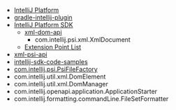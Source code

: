 

- [IntelliJ Platform](https://www.jetbrains.com/opensource/idea/)
- [gradle-intellij-plugin](https://github.com/JetBrains/gradle-intellij-plugin/)
- [IntelliJ Platform SDK](https://plugins.jetbrains.com/docs/intellij/welcome.html)
    - [xml-dom-api](https://plugins.jetbrains.com/docs/intellij/xml-dom-api.html#abstract)
        - com.intellij.psi.xml.XmlDocument
    - [Extension Point List](https://plugins.jetbrains.com/docs/intellij/extension-point-list.html#orgjetbrainspluginsyaml)
- [xml-psi-api](https://github.com/JetBrains/intellij-community/tree/master/xml)
- [intellij-sdk-code-samples](https://github.com/JetBrains/intellij-sdk-code-samples/blob/main/action_basics/src/main/resources/META-INF/plugin.xml)
- [com.intellij.psi.PsiFileFactory](https://github.com/JetBrains/intellij-community/blob/master/platform/core-api/src/com/intellij/psi/PsiFileFactory.java)
- com.intellij.util.xml.DomElement
- com.intellij.util.xml.DomManager
- com.intellij.openapi.application.ApplicationStarter
- com.intellij.formatting.commandLine.FileSetFormatter


 